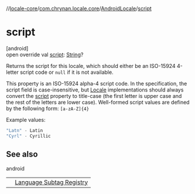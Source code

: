 //[locale-core](../../../index.md)/[com.chrynan.locale.core](../index.md)/[AndroidLocale](index.md)/[script](script.md)

# script

[android]\
open override val [script](script.md): [String](https://kotlinlang.org/api/latest/jvm/stdlib/kotlin/-string/index.html)?

Returns the script for this locale, which should either be an ISO-15924 4-letter script code or `null` if it is not available.

This property is an ISO-15924 alpha-4 script code. In the specification, the script field is case-insensitive, but [Locale](../-locale/index.md#-1762194833%2FExtensions%2F-362537344) implementations should always convert the [script](script.md) property to title-case (the first letter is upper case and the rest of the letters are lower case). Well-formed script values are defined by the following form: `[a-zA-Z]{4}`

Example values:

```kotlin
"Latn" - Latin
"Cyrl" - Cyrillic
```

## See also

android

| | |
|---|---|
|  | [Language Subtag Registry](https://www.iana.org/assignments/language-subtag-registry/language-subtag-registry) |
